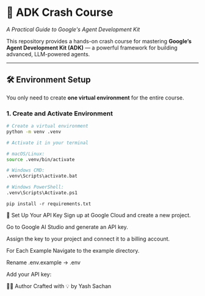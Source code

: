# 🚀 ADK Crash Course

_A Practical Guide to Google's Agent Development Kit_

This repository provides a hands-on crash course for mastering **Google’s Agent Development Kit (ADK)** — a powerful framework for building advanced, LLM-powered agents.

---

## 🛠️ Environment Setup

You only need to create **one virtual environment** for the entire course.

### 1. Create and Activate Environment

```bash
# Create a virtual environment
python -m venv .venv

# Activate it in your terminal

# macOS/Linux:
source .venv/bin/activate

# Windows CMD:
.venv\Scripts\activate.bat

# Windows PowerShell:
.venv\Scripts\Activate.ps1
```

```
pip install -r requirements.txt
```

🔑 Set Up Your API Key
Sign up at Google Cloud and create a new project.

Go to Google AI Studio and generate an API key.

Assign the key to your project and connect it to a billing account.

For Each Example
Navigate to the example directory.

Rename .env.example → .env

Add your API key:

🧑‍💻 Author
Crafted with 💡 by Yash Sachan
